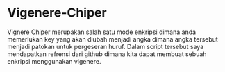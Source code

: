 # Vigenere-Chiper
Vignere Chiper merupakan salah satu mode enkripsi dimana anda memerlukan key yang akan diubah menjadi angka dimana angka tersebut menjadi patokan untuk pergeseran huruf. Dalam script tersebut saya mendapatkan refrensi dari github dimana kita dapat membuat sebuah enkripsi menggunakan vigenere.
